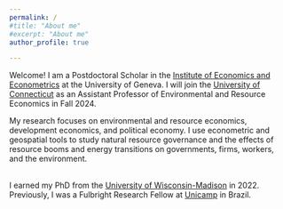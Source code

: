 ```yaml
---
permalink: /
#title: "About me"
#excerpt: "About me"
author_profile: true

---
```


Welcome! I am a Postdoctoral Scholar in the [Institute of Economics and Econometrics](https://www.unige.ch/gsem/en/research/institutes/iee/) at the University of Geneva. I will join the [University of Connecticut](https://are.uconn.edu/) as an Assistant Professor of Environmental and Resource Economics in Fall 2024. 
<br/>

My research focuses on environmental and resource economics, development economics, and political economy. I use econometric and geospatial tools to study natural resource governance and the effects of resource booms and energy transitions on governments, firms, workers, and the environment.  <br/>
<br/>

I earned my PhD from the [University of Wisconsin-Madison](https://aae.wisc.edu/) in 2022. Previously, I was a Fulbright Research Fellow at [Unicamp](https://www.eco.unicamp.br/nea/) in Brazil.





